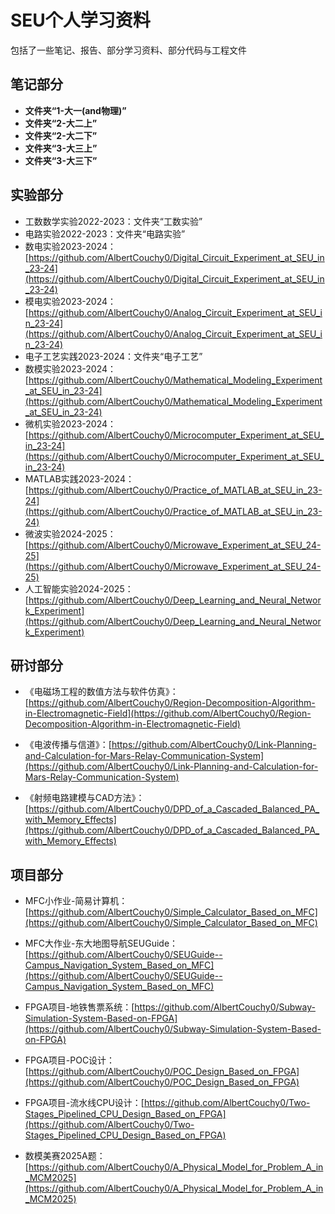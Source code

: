 # SEU个人学习资料

包括了一些笔记、报告、部分学习资料、部分代码与工程文件

## 笔记部分
- **文件夹“1-大一(and物理)”**
- **文件夹“2-大二上”**
- **文件夹“2-大二下”**
- **文件夹“3-大三上”**
- **文件夹“3-大三下”**

## 实验部分
- 工数数学实验2022-2023：文件夹“工数实验”
- 电路实验2022-2023：文件夹“电路实验”
- 数电实验2023-2024：[https://github.com/AlbertCouchy0/Digital_Circuit_Experiment_at_SEU_in_23-24](https://github.com/AlbertCouchy0/Digital_Circuit_Experiment_at_SEU_in_23-24)
- 模电实验2023-2024：[https://github.com/AlbertCouchy0/Analog_Circuit_Experiment_at_SEU_in_23-24](https://github.com/AlbertCouchy0/Analog_Circuit_Experiment_at_SEU_in_23-24)
- 电子工艺实践2023-2024：文件夹“电子工艺”
- 数模实验2023-2024：[https://github.com/AlbertCouchy0/Mathematical_Modeling_Experiment_at_SEU_in_23-24](https://github.com/AlbertCouchy0/Mathematical_Modeling_Experiment_at_SEU_in_23-24)
- 微机实验2023-2024：[https://github.com/AlbertCouchy0/Microcomputer_Experiment_at_SEU_in_23-24](https://github.com/AlbertCouchy0/Microcomputer_Experiment_at_SEU_in_23-24)
- MATLAB实践2023-2024：[https://github.com/AlbertCouchy0/Practice_of_MATLAB_at_SEU_in_23-24](https://github.com/AlbertCouchy0/Practice_of_MATLAB_at_SEU_in_23-24)
- 微波实验2024-2025：[https://github.com/AlbertCouchy0/Microwave_Experiment_at_SEU_24-25](https://github.com/AlbertCouchy0/Microwave_Experiment_at_SEU_24-25)
- 人工智能实验2024-2025：[https://github.com/AlbertCouchy0/Deep_Learning_and_Neural_Network_Experiment](https://github.com/AlbertCouchy0/Deep_Learning_and_Neural_Network_Experiment)

## 研讨部分
- 《电磁场工程的数值方法与软件仿真》：[https://github.com/AlbertCouchy0/Region-Decomposition-Algorithm-in-Electromagnetic-Field](https://github.com/AlbertCouchy0/Region-Decomposition-Algorithm-in-Electromagnetic-Field)

- 《电波传播与信道》：[https://github.com/AlbertCouchy0/Link-Planning-and-Calculation-for-Mars-Relay-Communication-System](https://github.com/AlbertCouchy0/Link-Planning-and-Calculation-for-Mars-Relay-Communication-System)

- 《射频电路建模与CAD方法》：[https://github.com/AlbertCouchy0/DPD_of_a_Cascaded_Balanced_PA_with_Memory_Effects](https://github.com/AlbertCouchy0/DPD_of_a_Cascaded_Balanced_PA_with_Memory_Effects)



## 项目部分
- MFC小作业-简易计算机：[https://github.com/AlbertCouchy0/Simple_Calculator_Based_on_MFC](https://github.com/AlbertCouchy0/Simple_Calculator_Based_on_MFC)
 
- MFC大作业-东大地图导航SEUGuide：[https://github.com/AlbertCouchy0/SEUGuide--Campus_Navigation_System_Based_on_MFC](https://github.com/AlbertCouchy0/SEUGuide--Campus_Navigation_System_Based_on_MFC)

- FPGA项目-地铁售票系统：[https://github.com/AlbertCouchy0/Subway-Simulation-System-Based-on-FPGA](https://github.com/AlbertCouchy0/Subway-Simulation-System-Based-on-FPGA)

- FPGA项目-POC设计：[https://github.com/AlbertCouchy0/POC_Design_Based_on_FPGA](https://github.com/AlbertCouchy0/POC_Design_Based_on_FPGA)

- FPGA项目-流水线CPU设计：[https://github.com/AlbertCouchy0/Two-Stages_Pipelined_CPU_Design_Based_on_FPGA](https://github.com/AlbertCouchy0/Two-Stages_Pipelined_CPU_Design_Based_on_FPGA)

- 数模美赛2025A题：[https://github.com/AlbertCouchy0/A_Physical_Model_for_Problem_A_in_MCM2025](https://github.com/AlbertCouchy0/A_Physical_Model_for_Problem_A_in_MCM2025)







